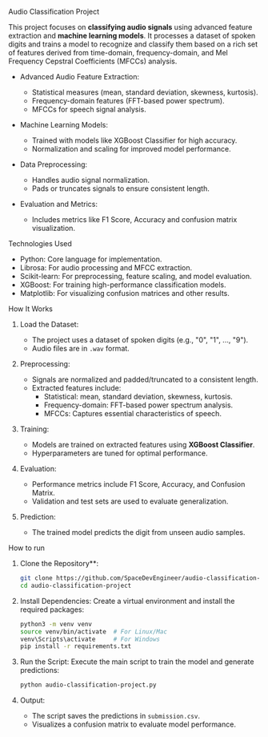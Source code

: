 Audio Classification Project

This project focuses on **classifying audio signals** using advanced feature extraction and **machine learning models**. It processes a dataset of spoken digits and trains a model to recognize and classify them based on a rich set of features derived from time-domain, frequency-domain, and Mel Frequency Cepstral Coefficients (MFCCs) analysis.

- Advanced Audio Feature Extraction:
  - Statistical measures (mean, standard deviation, skewness, kurtosis).
  - Frequency-domain features (FFT-based power spectrum).
  - MFCCs for speech signal analysis.

- Machine Learning Models:
  - Trained with models like XGBoost Classifier for high accuracy.
  - Normalization and scaling for improved model performance.

- Data Preprocessing:
  - Handles audio signal normalization.
  - Pads or truncates signals to ensure consistent length.

- Evaluation and Metrics:
  - Includes metrics like F1 Score, Accuracy and confusion matrix visualization.

 Technologies Used

- Python: Core language for implementation.
- Librosa: For audio processing and MFCC extraction.
- Scikit-learn: For preprocessing, feature scaling, and model evaluation.
- XGBoost: For training high-performance classification models.
- Matplotlib: For visualizing confusion matrices and other results.

How It Works

1. Load the Dataset:
   - The project uses a dataset of spoken digits (e.g., "0", "1", ..., "9").
   - Audio files are in `.wav` format.

2. Preprocessing:
   - Signals are normalized and padded/truncated to a consistent length.
   - Extracted features include:
     - Statistical: mean, standard deviation, skewness, kurtosis.
     - Frequency-domain: FFT-based power spectrum analysis.
     - MFCCs: Captures essential characteristics of speech.

3. Training:
   - Models are trained on extracted features using **XGBoost Classifier**.
   - Hyperparameters are tuned for optimal performance.

4. Evaluation:
   - Performance metrics include F1 Score, Accuracy, and Confusion Matrix.
   - Validation and test sets are used to evaluate generalization.

5. Prediction:
   - The trained model predicts the digit from unseen audio samples.

How to run
1. Clone the Repository**:
   ```bash
   git clone https://github.com/SpaceDevEngineer/audio-classification-project.git
   cd audio-classification-project
   ```

2. Install Dependencies:
   Create a virtual environment and install the required packages:
   ```bash
   python3 -m venv venv
   source venv/bin/activate  # For Linux/Mac
   venv\Scripts\activate     # For Windows
   pip install -r requirements.txt
   ```

3. Run the Script:
   Execute the main script to train the model and generate predictions:
   ```bash
   python audio-classification-project.py
   ```

4. Output:
   - The script saves the predictions in `submission.csv`.
   - Visualizes a confusion matrix to evaluate model performance.
